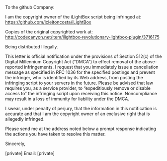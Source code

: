 To the github Company:

I am the copyright owner of the iLightBox script being infringed at:
https://github.com/icleitoncosta/iLightBox

Copies of the original copyrighted work at:
http://codecanyon.net/item/ilightbox-revolutionary-lightbox-plugin/3716175

Being distributed Illegally.

This letter is official notification under the provisions of Section 512(c)
of the Digital Millennium Copyright Act (“DMCA”) to effect removal of the
above-reported infringements. I request that you immediately issue a
cancellation message as specified in RFC 1036 for the specified postings
and prevent the infringer, who is identified by its Web address, from
posting the infringing script to your servers in the future. Please be
advised that law requires you, as a service provider, to “expeditiously
remove or disable access to” the infringing script upon receiving this
notice. Noncompliance may result in a loss of immunity for liability under
the DMCA.

I swear, under penalty of perjury, that the information in this
notification is accurate and that I am the copyright owner of an exclusive
right that is allegedly infringed.

Please send me at the address noted below a prompt response indicating the
actions you have taken to resolve this matter.

Sincerely,

[private]
Email: [private]
